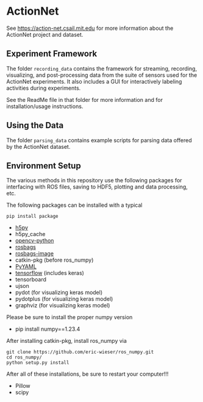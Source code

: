 
# ActionNet

See https://action-net.csail.mit.edu for more information about the ActionNet project and dataset.

## Experiment Framework

The folder `recording_data` contains the framework for streaming, recording, visualizing, and post-processing data from the suite of sensors used for the ActionNet experiments. It also includes a GUI for interactively labeling activities during experiments.

See the ReadMe file in that folder for more information and for installation/usage instructions.

## Using the Data

The folder `parsing_data` contains example scripts for parsing data offered by the ActionNet dataset.


## Environment Setup
The various methods in this repository use the following packages for interfacing with ROS files, saving to HDF5, plotting and data processing, etc.

The following packages can be installed with a typical

```
pip install package
```

- [h5py](https://docs.h5py.org/en/stable/build.html)
- h5py_cache
- [opencv-python](https://pypi.org/project/opencv-python/)
- [rosbags](https://pypi.org/project/rosbags/)
- [rosbags-image](https://pypi.org/project/rosbags-image/)
- catkin-pkg (before ros_numpy)
- [PyYAML](https://pypi.org/project/PyYAML/)
- [tensorflow](https://www.tensorflow.org/install/pip) (includes keras)
- tensorboard
- ujson
- pydot (for visualizing keras model)
- pydotplus (for visualizing keras model)
- graphviz (for visualizing keras model)

Please be sure to install the proper numpy version
- pip install numpy==1.23.4

After installing catkin-pkg, install ros_numpy via
```
git clone https://github.com/eric-wieser/ros_numpy.git
cd ros_numpy/
python setup.py install
```

After all of these installations, be sure to restart your computer!!!

- Pillow
- scipy









